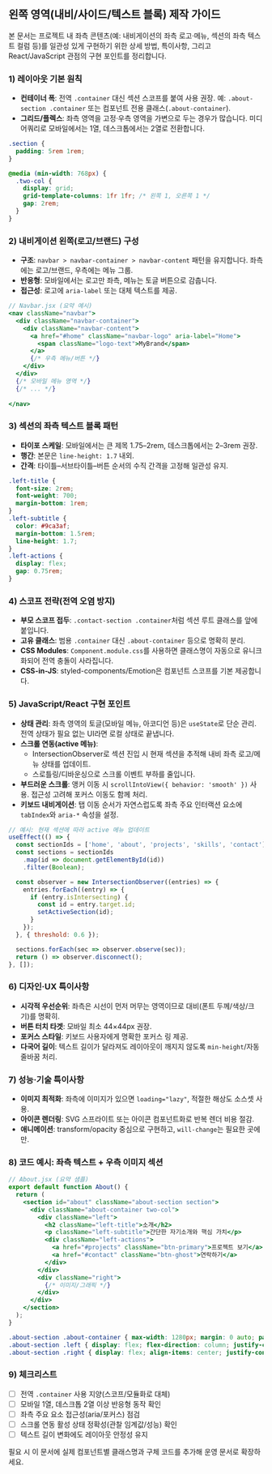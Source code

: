 ## 왼쪽 영역(내비/사이드/텍스트 블록) 제작 가이드

본 문서는 프로젝트 내 좌측 콘텐츠(예: 내비게이션의 좌측 로고·메뉴, 섹션의 좌측 텍스트 컬럼 등)를 일관성 있게 구현하기 위한 상세 방법, 특이사항, 그리고 React/JavaScript 관점의 구현 포인트를 정리합니다.

### 1) 레이아웃 기본 원칙
- **컨테이너 폭**: 전역 `.container` 대신 섹션 스코프를 붙여 사용 권장. 예: `.about-section .container` 또는 컴포넌트 전용 클래스(`.about-container`).
- **그리드/플렉스**: 좌측 영역을 고정·우측 영역을 가변으로 두는 경우가 많습니다. 미디어쿼리로 모바일에서는 1열, 데스크톱에서는 2열로 전환합니다.

```css
.section {
  padding: 5rem 1rem;
}

@media (min-width: 768px) {
  .two-col {
    display: grid;
    grid-template-columns: 1fr 1fr; /* 왼쪽 1, 오른쪽 1 */
    gap: 2rem;
  }
}
```

### 2) 내비게이션 왼쪽(로고/브랜드) 구성
- **구조**: `navbar > navbar-container > navbar-content` 패턴을 유지합니다. 좌측에는 로고/브랜드, 우측에는 메뉴 그룹.
- **반응형**: 모바일에서는 로고만 좌측, 메뉴는 토글 버튼으로 감춥니다.
- **접근성**: 로고에 `aria-label` 또는 대체 텍스트를 제공.

```jsx
// Navbar.jsx (요약 예시)
<nav className="navbar">
  <div className="navbar-container">
    <div className="navbar-content">
      <a href="#home" className="navbar-logo" aria-label="Home">
        <span className="logo-text">MyBrand</span>
      </a>
      {/* 우측 메뉴/버튼 */}
    </div>
  </div>
  {/* 모바일 메뉴 영역 */}
  {/* ... */}
  
</nav>
```

### 3) 섹션의 좌측 텍스트 블록 패턴
- **타이포 스케일**: 모바일에서는 큰 제목 1.75–2rem, 데스크톱에서는 2–3rem 권장.
- **행간**: 본문은 `line-height: 1.7` 내외.
- **간격**: 타이틀–서브타이틀–버튼 순서의 수직 간격을 고정해 일관성 유지.

```css
.left-title {
  font-size: 2rem;
  font-weight: 700;
  margin-bottom: 1rem;
}
.left-subtitle {
  color: #9ca3af;
  margin-bottom: 1.5rem;
  line-height: 1.7;
}
.left-actions {
  display: flex;
  gap: 0.75rem;
}
```

### 4) 스코프 전략(전역 오염 방지)
- **부모 스코프 접두**: `.contact-section .container`처럼 섹션 루트 클래스를 앞에 붙입니다.
- **고유 클래스**: 범용 `.container` 대신 `.about-container` 등으로 명확히 분리.
- **CSS Modules**: `Component.module.css`를 사용하면 클래스명이 자동으로 유니크화되어 전역 충돌이 사라집니다.
- **CSS-in-JS**: styled-components/Emotion은 컴포넌트 스코프를 기본 제공합니다.

### 5) JavaScript/React 구현 포인트
- **상태 관리**: 좌측 영역의 토글(모바일 메뉴, 아코디언 등)은 `useState`로 단순 관리. 전역 상태가 필요 없는 UI라면 로컬 상태로 끝냅니다.
- **스크롤 연동(active 메뉴)**:
  - IntersectionObserver로 섹션 진입 시 현재 섹션을 추적해 내비 좌측 로고/메뉴 상태를 업데이트.
  - 스로틀링/디바운싱으로 스크롤 이벤트 부하를 줄입니다.
- **부드러운 스크롤**: 앵커 이동 시 `scrollIntoView({ behavior: 'smooth' })` 사용. 접근성 고려해 포커스 이동도 함께 처리.
- **키보드 내비게이션**: 탭 이동 순서가 자연스럽도록 좌측 주요 인터랙션 요소에 `tabIndex`와 `aria-*` 속성을 설정.

```jsx
// 예시: 현재 섹션에 따라 active 메뉴 업데이트
useEffect(() => {
  const sectionIds = ['home', 'about', 'projects', 'skills', 'contact'];
  const sections = sectionIds
    .map(id => document.getElementById(id))
    .filter(Boolean);

  const observer = new IntersectionObserver((entries) => {
    entries.forEach((entry) => {
      if (entry.isIntersecting) {
        const id = entry.target.id;
        setActiveSection(id);
      }
    });
  }, { threshold: 0.6 });

  sections.forEach(sec => observer.observe(sec));
  return () => observer.disconnect();
}, []);
```

### 6) 디자인·UX 특이사항
- **시각적 우선순위**: 좌측은 시선이 먼저 머무는 영역이므로 대비(폰트 두께/색상/크기)를 명확히.
- **버튼 터치 타겟**: 모바일 최소 44×44px 권장.
- **포커스 스타일**: 키보드 사용자에게 명확한 포커스 링 제공.
- **다국어 길이**: 텍스트 길이가 달라져도 레이아웃이 깨지지 않도록 `min-height`/자동 줄바꿈 처리.

### 7) 성능·기술 특이사항
- **이미지 최적화**: 좌측에 이미지가 있으면 `loading="lazy"`, 적절한 해상도 소스셋 사용.
- **아이콘 렌더링**: SVG 스프라이트 또는 아이콘 컴포넌트화로 반복 렌더 비용 절감.
- **애니메이션**: transform/opacity 중심으로 구현하고, `will-change`는 필요한 곳에만.

### 8) 코드 예시: 좌측 텍스트 + 우측 이미지 섹션
```jsx
// About.jsx (요약 샘플)
export default function About() {
  return (
    <section id="about" className="about-section section">
      <div className="about-container two-col">
        <div className="left">
          <h2 className="left-title">소개</h2>
          <p className="left-subtitle">간단한 자기소개와 핵심 가치</p>
          <div className="left-actions">
            <a href="#projects" className="btn-primary">프로젝트 보기</a>
            <a href="#contact" className="btn-ghost">연락하기</a>
          </div>
        </div>
        <div className="right">
          {/* 이미지/그래픽 */}
        </div>
      </div>
    </section>
  );
}
```

```css
.about-section .about-container { max-width: 1280px; margin: 0 auto; padding: 0 1rem; }
.about-section .left { display: flex; flex-direction: column; justify-content: center; }
.about-section .right { display: flex; align-items: center; justify-content: center; }
```

### 9) 체크리스트
- [ ] 전역 `.container` 사용 지양(스코프/모듈화로 대체)
- [ ] 모바일 1열, 데스크톱 2열 이상 반응형 동작 확인
- [ ] 좌측 주요 요소 접근성(aria/포커스) 점검
- [ ] 스크롤 연동 활성 상태 정확성(관찰 임계값/성능) 확인
- [ ] 텍스트 길이 변화에도 레이아웃 안정성 유지

필요 시 이 문서에 실제 컴포넌트별 클래스명과 구체 코드를 추가해 운영 문서로 확장하세요.



